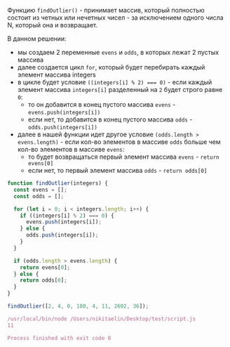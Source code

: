 Функцию `findOutlier()` - принимает массив, который полностью состоит из четных или нечетных чисел - за исключением одного числа N, который она и возвращает.

В данном решении:

- мы создаем 2 переменные `evens` и `odds`, в которых лежат 2 пустых массива
- далее создается цикл `for`, который будет перебирать каждый элемент массива integers
- в цикле будет условие `((integers[i] % 2) === 0)` - если каждый элемент массива `integers[i]` разделенный на `2` будет строго равне `0`:
    - то он добавится в конец пустого массива `evens` - `evens.push(integers[i])`
    - если нет, то добавится в конец пустого массива `odds` - `odds.push(integers[i])`
- далее в нашей функции идет другое условие `(odds.length > evens.length)` - если кол-во элементов в массиве `odds` больше чем кол-во элементов в массиве `evens`:
    - то будет возвращаться первый элемент массива `evens` - `return evens[0]`
    - если нет, то первый элемент массива `odds` - `return odds[0]`

```JavaScript
function findOutlier(integers) {
  const evens = [];
  const odds = [];

  for (let i = 0; i < integers.length; i++) {
    if ((integers[i] % 2) === 0) {
      evens.push(integers[i]);
    } else {
      odds.push(integers[i]);
    }
  }

  if (odds.length > evens.length) {
    return evens[0];
  } else {
    return odds[0];
  }
}

findOutlier([2, 4, 0, 100, 4, 11, 2602, 36]);
```

```JavaScript
/usr/local/bin/node /Users/nikitaelin/Desktop/test/script.js
11

Process finished with exit code 0
```